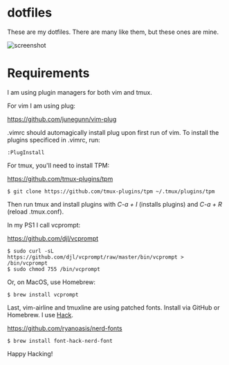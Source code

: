 # dotfiles
These are my dotfiles. There are many like them, but these ones are mine.

![screenshot](https://objects-us-east-1.dream.io/joseph/screenshots/dotfiles.screenshot.png "Screenshot")

# Requirements

I am using plugin managers for both vim and tmux.

For vim I am using plug:

https://github.com/junegunn/vim-plug

.vimrc should automagically install plug upon first run of vim. To install the plugins specificed in .vimrc, run:

```
:PlugInstall
```

For tmux, you'll need to install TPM:

https://github.com/tmux-plugins/tpm

```
$ git clone https://github.com/tmux-plugins/tpm ~/.tmux/plugins/tpm
```

Then run tmux and install plugins with *C-a + I* (installs plugins) and *C-a + R* (reload .tmux.conf).

In my PS1 I call vcprompt:

https://github.com/djl/vcprompt

```
$ sudo curl -sL https://github.com/djl/vcprompt/raw/master/bin/vcprompt > /bin/vcprompt
$ sudo chmod 755 /bin/vcprompt
```

Or, on MacOS, use Homebrew:

```
$ brew install vcprompt
```

Last, vim-airline and tmuxline are using patched fonts. Install via GitHub or Homebrew.  I use [Hack](https://github.com/ryanoasis/nerd-fonts/tree/master/patched-fonts/Hack).


https://github.com/ryanoasis/nerd-fonts


```
$ brew install font-hack-nerd-font
```

Happy Hacking!
